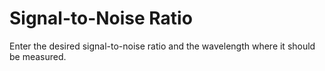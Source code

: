# Signal-to-Noise Ratio

Enter the desired signal-to-noise ratio and the wavelength where it should be measured.


